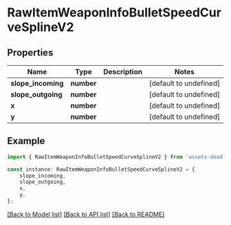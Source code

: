 # RawItemWeaponInfoBulletSpeedCurveSplineV2


## Properties

Name | Type | Description | Notes
------------ | ------------- | ------------- | -------------
**slope_incoming** | **number** |  | [default to undefined]
**slope_outgoing** | **number** |  | [default to undefined]
**x** | **number** |  | [default to undefined]
**y** | **number** |  | [default to undefined]

## Example

```typescript
import { RawItemWeaponInfoBulletSpeedCurveSplineV2 } from 'assets-deadlock-api-client';

const instance: RawItemWeaponInfoBulletSpeedCurveSplineV2 = {
    slope_incoming,
    slope_outgoing,
    x,
    y,
};
```

[[Back to Model list]](../README.md#documentation-for-models) [[Back to API list]](../README.md#documentation-for-api-endpoints) [[Back to README]](../README.md)
